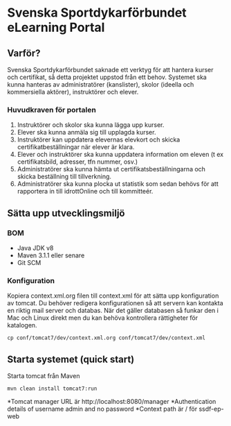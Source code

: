 Svenska Sportdykarförbundet eLearning Portal
===============

## Varför?
Svenska Sportdykarförbundet saknade ett verktyg för att hantera kurser och certifikat, så detta projektet uppstod från 
ett behov.
Systemet ska kunna hanteras av administratörer (kanslister), skolor (ideella och kommersiella aktörer), instruktörer och
elever.

### Huvudkraven för portalen
1. Instruktörer och skolor ska kunna lägga upp kurser.
2. Elever ska kunna anmäla sig till upplagda kurser.
3. Instruktörer kan uppdatera elevernas elevkort och skicka certifikatbeställningar när elever är klara.
4. Elever och instruktörer ska kunna uppdatera information om eleven (t ex certifikatsbild, adresser, tfn nummer, osv.)
5. Administratörer ska kunna hämta ut certifikatsbeställningarna och skicka beställning till tillverkning.
6. Administratörer ska kunna plocka ut statistik som sedan behövs för att rapportera in till idrottOnline och till kommitteér.

## Sätta upp utvecklingsmiljö
### BOM
* Java JDK v8
* Maven 3.1.1 eller senare
* Git SCM

### Konfiguration
Kopiera context.xml.org filen till context.xml för att sätta upp konfiguration av tomcat. Du behöver redigera konfigurationen
så att servern kan kontakta en riktig mail server och databas. När det gäller databasen så funkar den i Mac och Linux direkt
men du kan behöva kontrollera rättigheter för katalogen.

```cp conf/tomcat7/dev/context.xml.org conf/tomcat7/dev/context.xml```

## Starta systemet (quick start)

Starta tomcat från Maven

`mvn clean install tomcat7:run`

*Tomcat manager URL är http://localhost:8080/manager
*Authentication details of username admin and no password
*Context path är / för ssdf-ep-web